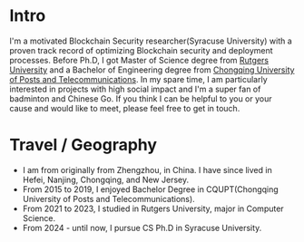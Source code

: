 
# Intro

I'm a motivated Blockchain Security researcher(Syracuse University) with a proven track record of optimizing Blockchain security and deployment processes. Before Ph.D, I got Master of Science degree from [Rutgers University](https://www.rutgers.edu/) and a Bachelor of Engineering degree from [Chongqing University of Posts and Telecommunications](https://www.cqupt.edu.cn/). In my spare time, I am particularly interested in projects with high social impact and I'm a super fan of badminton and Chinese Go. If you think I can be helpful to you or your cause and would like to meet, please feel free to get in touch.

<!-- Actively seeking a challenging position where I can utilize my skills and experience to contribute to the success of the organization. Before working, I got Master Degree from [Rutgers University](https://www.rutgers.edu/) and a Bachelor Degree from [Chongqing University of Posts and Telecommunications](https://www.cqupt.edu.cn/). In my spare time, I am particularly interested in projects with high social impact and I'm a super fan of badminton and Chinese Go. If you think I can be helpful to you or your cause and would like to meet, please feel free to get in touch. -->

<!-- # Some history

- My parents take me into intelligent games when I was 5 in the kindergarten. It is Chinese Weiqi. After that, I fell in love with 'Go' throughout my K-12 hours and got 5-degree in professional in Chinese Weiqi Associate. It paves a way for my future computer career. To this day, I still keep playing Go on a break. -->


<!-- # I like
- Badminton
- Mountain Hiking
- Running
- Go
- Cooking -->


# Travel / Geography

- I am from originally from Zhengzhou, in China. I have since lived in Hefei, Nanjing, Chongqing, and New Jersey.
- From 2015 to 2019, I enjoyed Bachelor Degree in CQUPT(Chongqing University of Posts and Telecommunications).
- From 2021 to 2023, I studied in Rutgers University, major in Computer Science.
- From 2024 - until now, I pursue CS Ph.D in Syracuse University. 

<!-- # Fun facts

- I have a list of thousands of ideas, like creating matching bow ties for cats and humans.
- I almost always have a sketchbook with me and a [01 Sakura Pigma Micron Pen](https://www.sakuraofamerica.com/product/pigma-micron/).
- I can't locate every country on a map.
- I operate a [small angel fund](http://skepticalinvestments.biz/) with terrible returns.
- I break about 30 traffic laws on a [cruiser](https://landyachtz.com/boards/cruiser/), [onewheel](https://onewheel.com/products/xr), [bicycle](https://www.citibikenyc.com/), or [electric skateboard](https://boostedusa.com/collections/electric-skateboards/products/boosted-mini-x) every single day.
- I added this page because so many people complained that my site was just my resume. -->

<!-- # I dream of

- always finding inspiration.
- enabling a brighter future.
- doing better. -->

<!-- # Websites from people I admire

- [Alex Peysakhovich](http://alexpeys.github.io/)
- [Chris Lengerich](http://www.chrislengerich.com/)
- [Chris Saad](https://www.chrissaad.com/)
- [Duncan Tomlin](http://duncantomlin.com/)
- [Hawley Moore](http://hawleymoore.com/)
- [Holman Gao](https://golmansax.com/)
- [Ian Webster](http://ianww.com/)
- [Johanna Flato](https://www.johannaflato.com/)
- [Judy Mou](http://www.judymou.com/)
- [Kristina Monakhova](https://kristinamonakhova.com/)
- [Noah Trueblood](http://notrueblood.com/)
- [Ruoxi Wang](http://ruoxiw.com/)
- [Tom Sachs](https://www.tomsachs.org/)
- [Will Holley](https://willholley.com)

If we are friends and you feel like you belong on this list, you're probably right. Submit a PR, or ask me and I'll add you. -->
